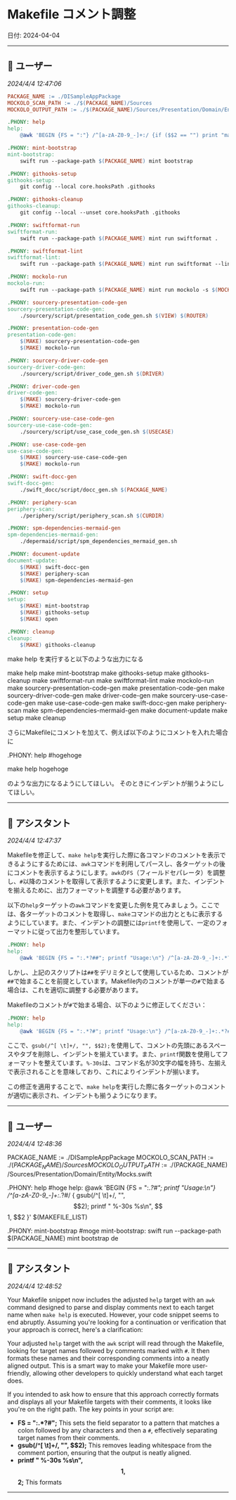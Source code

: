 # Makefile コメント調整

日付: 2024-04-04

---

## 👤 ユーザー
*2024/4/4 12:47:06*

```Makefile
PACKAGE_NAME := ./DISampleAppPackage
MOCKOLO_SCAN_PATH := ./$(PACKAGE_NAME)/Sources
MOCKOLO_OUTPUT_PATH := ./$(PACKAGE_NAME)/Sources/Presentation/Domain/Entity/Mocks.swift

.PHONY: help
help:
	@awk 'BEGIN {FS = ":"} /^[a-zA-Z0-9_-]+:/ {if ($$2 == "") print "make " $$1}' Makefile

.PHONY: mint-bootstrap
mint-bootstrap:
	swift run --package-path $(PACKAGE_NAME) mint bootstrap

.PHONY: githooks-setup
githooks-setup:
	git config --local core.hooksPath .githooks

.PHONY: githooks-cleanup
githooks-cleanup:
	git config --local --unset core.hooksPath .githooks

.PHONY: swiftformat-run
swiftformat-run:
	swift run --package-path $(PACKAGE_NAME) mint run swiftformat .

.PHONY: swiftformat-lint
swiftformat-lint:
	swift run --package-path $(PACKAGE_NAME) mint run swiftformat --lint .

.PHONY: mockolo-run
mockolo-run:
	swift run --package-path $(PACKAGE_NAME) mint run mockolo -s $(MOCKOLO_SCAN_PATH) -d $(MOCKOLO_OUTPUT_PATH) --custom-imports DomainLayer Combine -x Images Strings --mock-final

.PHONY: sourcery-presentation-code-gen
sourcery-presentation-code-gen:
	./sourcery/script/presentation_code_gen.sh $(VIEW) $(ROUTER)

.PHONY: presentation-code-gen
presentation-code-gen:
	$(MAKE) sourcery-presentation-code-gen
	$(MAKE) mockolo-run

.PHONY: sourcery-driver-code-gen
sourcery-driver-code-gen:
	./sourcery/script/driver_code_gen.sh $(DRIVER)

.PHONY: driver-code-gen
driver-code-gen:
	$(MAKE) sourcery-driver-code-gen
	$(MAKE) mockolo-run

.PHONY: sourcery-use-case-code-gen
sourcery-use-case-code-gen:
	./sourcery/script/use_case_code_gen.sh $(USECASE)

.PHONY: use-case-code-gen
use-case-code-gen:
	$(MAKE) sourcery-use-case-code-gen
	$(MAKE) mockolo-run

.PHONY: swift-docc-gen
swift-docc-gen:
	./swift_docc/script/docc_gen.sh $(PACKAGE_NAME)

.PHONY: periphery-scan
periphery-scan:
	./periphery/script/periphery_scan.sh $(CURDIR)

.PHONY: spm-dependencies-mermaid-gen
spm-dependencies-mermaid-gen:
	./depermaid/script/spm_dependencies_mermaid_gen.sh

.PHONY: document-update
document-update:
	$(MAKE) swift-docc-gen
	$(MAKE) periphery-scan
	$(MAKE) spm-dependencies-mermaid-gen

.PHONY: setup
setup:
	$(MAKE) mint-bootstrap
	$(MAKE) githooks-setup
	$(MAKE) open

.PHONY: cleanup
cleanup:
	$(MAKE) githooks-cleanup
```

make help を実行すると以下のような出力になる

make help
make mint-bootstrap
make githooks-setup
make githooks-cleanup
make swiftformat-run
make swiftformat-lint
make mockolo-run
make sourcery-presentation-code-gen
make presentation-code-gen
make sourcery-driver-code-gen
make driver-code-gen
make sourcery-use-case-code-gen
make use-case-code-gen
make swift-docc-gen
make periphery-scan
make spm-dependencies-mermaid-gen
make document-update
make setup
make cleanup

さらにMakefileにコメントを加えて、例えば以下のようにコメントを入れた場合に

.PHONY: help #hogehoge

make help               hogehoge

のような出力になるようにしてほしい。
そのときにインデントが揃うようにしてほしい。

---

## 🤖 アシスタント
*2024/4/4 12:47:37*

Makefileを修正して、`make help`を実行した際に各コマンドのコメントを表示できるようにするためには、`awk`コマンドを利用してパースし、各ターゲットの後にコメントを表示するようにします。`awk`の`FS`（フィールドセパレータ）を調整し、`#`以降のコメントを取得して表示するように変更します。また、インデントを揃えるために、出力フォーマットを調整する必要があります。

以下の`help`ターゲットの`awk`コマンドを変更した例を見てみましょう。ここでは、各ターゲットのコメントを取得し、`make`コマンドの出力とともに表示するようにしています。また、インデントの調整には`printf`を使用して、一定のフォーマットに従って出力を整形しています。

```Makefile
.PHONY: help
help:
	@awk 'BEGIN {FS = ":.*?##"; printf "Usage:\n"} /^[a-zA-Z0-9_-]+:.*?##/ { printf "  %-30s %s\n", $$1, $$2 }' $(MAKEFILE_LIST)
```

しかし、上記のスクリプトは`##`をデリミタとして使用しているため、コメントが`##`で始まることを前提としています。Makefile内のコメントが単一の`#`で始まる場合は、これを適切に調整する必要があります。

Makefileのコメントが`#`で始まる場合、以下のように修正してください：

```Makefile
.PHONY: help
help:
	@awk 'BEGIN {FS = ":.*?#"; printf "Usage:\n"} /^[a-zA-Z0-9_-]+:.*?#/ { gsub(/^[ \t]+/, "", $$2); printf "  %-30s %s\n", $$1, $$2 }' $(MAKEFILE_LIST)
```

ここで、`gsub(/^[ \t]+/, "", $$2);`を使用して、コメントの先頭にあるスペースやタブを削除し、インデントを揃えています。また、`printf`関数を使用してフォーマットを整えています。`%-30s`は、コマンド名が30文字の幅を持ち、左揃えで表示されることを意味しており、これによりインデントが揃います。

この修正を適用することで、`make help`を実行した際に各ターゲットのコメントが適切に表示され、インデントも揃うようになります。

---

## 👤 ユーザー
*2024/4/4 12:48:36*

PACKAGE_NAME := ./DISampleAppPackage
MOCKOLO_SCAN_PATH := ./$(PACKAGE_NAME)/Sources
MOCKOLO_OUTPUT_PATH := ./$(PACKAGE_NAME)/Sources/Presentation/Domain/Entity/Mocks.swift

.PHONY: help #hoge
help:
	@awk 'BEGIN {FS = ":.*?#"; printf "Usage:\n"} /^[a-zA-Z0-9_-]+:.*?#/ { gsub(/^[ \t]+/, "", $$2); printf "  %-30s %s\n", $$1, $$2 }' $(MAKEFILE_LIST)

.PHONY: mint-bootstrap #moge
mint-bootstrap:
	swift run --package-path $(PACKAGE_NAME) mint bootstrap
de

---

## 🤖 アシスタント
*2024/4/4 12:48:52*

Your Makefile snippet now includes the adjusted `help` target with an `awk` command designed to parse and display comments next to each target name when `make help` is executed. However, your code snippet seems to end abruptly. Assuming you're looking for a continuation or verification that your approach is correct, here's a clarification:

Your adjusted `help` target with the `awk` script will read through the Makefile, looking for target names followed by comments marked with `#`. It then formats these names and their corresponding comments into a neatly aligned output. This is a smart way to make your Makefile more user-friendly, allowing other developers to quickly understand what each target does.

If you intended to ask how to ensure that this approach correctly formats and displays all your Makefile targets with their comments, it looks like you're on the right path. The key points in your script are:

- **FS = ":.*?#";** This sets the field separator to a pattern that matches a colon followed by any characters and then a `#`, effectively separating target names from their comments.
- **gsub(/^[ \t]+/, "", $$2);** This removes leading whitespace from the comment portion, ensuring that the output is neatly aligned.
- **printf "  %-30s %s\n", $$1, $$2;** This formats

---
